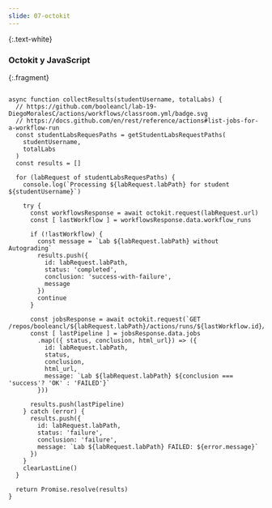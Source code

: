 ```yaml
---
slide: 07-octokit
---
```


{:.text-white}
### Octokit y JavaScript

{:.fragment}
<pre><code data-line-numbers="3|10-23|25">
async function collectResults(studentUsername, totalLabs) {
  // https://github.com/booleancl/lab-19-DiegoMoralesC/actions/workflows/classroom.yml/badge.svg
  // https://docs.github.com/en/rest/reference/actions#list-jobs-for-a-workflow-run
  const studentLabsRequesPaths = getStudentLabsRequestPaths(
    studentUsername,
    totalLabs
  )
  const results = []
  
  for (labRequest of studentLabsRequesPaths) {
    console.log(`Processing ${labRequest.labPath} for student ${studentUsername}`)

    try {
      const workflowsResponse = await octokit.request(labRequest.url)
      const [ lastWorkflow ] = workflowsResponse.data.workflow_runs
      
      if (!lastWorkflow) {
        const message = `Lab ${labRequest.labPath} without Autograding`
        results.push({
          id: labRequest.labPath,
          status: 'completed',
          conclusion: 'success-with-failure',
          message
        })
        continue
      }

      const jobsResponse = await octokit.request(`GET /repos/booleancl/${labRequest.labPath}/actions/runs/${lastWorkflow.id}/jobs`)
      const [ lastPipeline ] = jobsResponse.data.jobs
        .map(({ status, conclusion, html_url}) => ({
          id: labRequest.labPath,
          status,
          conclusion,
          html_url,
          message: `Lab ${labRequest.labPath} ${conclusion === 'success'? 'OK' : 'FAILED'}`
        }))

      results.push(lastPipeline)
    } catch (error) {
      results.push({
        id: labRequest.labPath,
        status: 'failure',
        conclusion: 'failure',
        message: `Lab ${labRequest.labPath} FAILED: ${error.message}` 
      })
    }
    clearLastLine()
  }

  return Promise.resolve(results)
}
